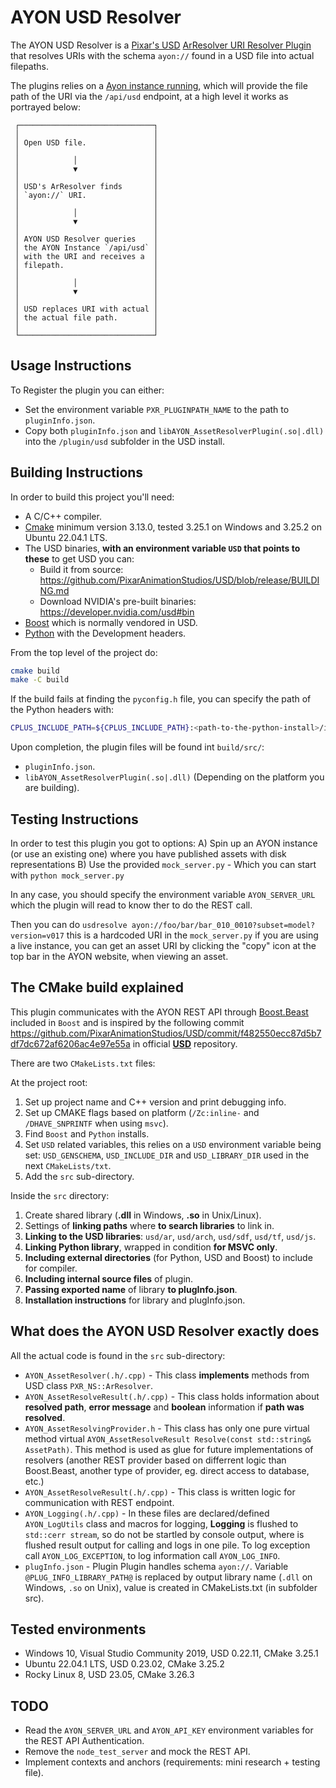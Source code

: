 # AYON USD Resolver
The AYON USD Resolver is a [Pixar's USD](https://openusd.org) [ArResolver URI Resolver Plugin](https://openusd.org/release/api/ar_page_front.html#ar_uri_resolvers) that resolves URIs with the schema `ayon://` found in a USD file into actual filepaths.

The plugins relies on a [Ayon instance running](https://github.com/ynput/ayon-docker), which will provide the file path of the URI via the `/api/usd` endpoint, at a high level it works as portrayed below:

```
 ┌──────────────────────────────┐
 │                              │
 │ Open USD file.               │
 │                              │
 │            │                 │
 │            ▼                 │
 │                              │
 │ USD's ArResolver finds       │
 │ `ayon://` URI.               │
 │                              │
 │            │                 │
 │            ▼                 │
 │                              │
 │ AYON USD Resolver queries    │
 │ the AYON Instance `/api/usd` │
 │ with the URI and receives a  │
 │ filepath.                    │
 │                              │
 │            │                 │
 │            ▼                 │
 │                              │
 │ USD replaces URI with actual │
 │ the actual file path.        │
 │                              │
 └──────────────────────────────┘
```

## Usage Instructions
To Register the plugin you can either:
 * Set the environment variable `PXR_PLUGINPATH_NAME` to the path to `pluginInfo.json`.
 * Copy both `pluginInfo.json` and `libAYON_AssetResolverPlugin(.so|.dll)` into the `/plugin/usd` subfolder in the USD install.

## Building Instructions
In order to build this project you'll need:
 * A C/C++ compiler.
 * [Cmake](https://cmake.org/) minimum version 3.13.0, tested 3.25.1 on Windows and 3.25.2 on Ubuntu 22.04.1 LTS.
 * The USD binaries, **with an environment variable `USD` that points to these** to get USD you can:
    - Build it from source: https://github.com/PixarAnimationStudios/USD/blob/release/BUILDING.md
    - Download NVIDIA's pre-built binaries: https://developer.nvidia.com/usd#bin
 * [Boost](https://boost.org/) which is normally vendored in USD.
 * [Python](https://python.org/) with the Development headers.

From the top level of the project do:
 ```bash
 cmake build
 make -C build
 ```

If the build fails at finding the `pyconfig.h` file, you can specify the path of the Python headers with:
 ```bash
 CPLUS_INCLUDE_PATH=${CPLUS_INCLUDE_PATH}:<path-to-the-python-install>/include/pythonX.Y make -C build
 ```

Upon completion, the plugin files will be found int `build/src/`:
 * `pluginInfo.json`.
 * `libAYON_AssetResolverPlugin(.so|.dll)` (Depending on the platform you are building).

## Testing Instructions
In order to test this plugin you got to options:
 A) Spin up an AYON instance (or use an existing one) where you have published assets with disk representations
 B) Use the provided `mock_server.py` - Which you can start with `python mock_server.py`
 
In any case, you should specify the environment variable `AYON_SERVER_URL` which the plugin will read to know ther to do the REST call.

Then you can do `usdresolve ayon://foo/bar/bar_010_0010?subset=model?version=v017` this is a hardcoded URI in the `mock_server.py` if you are using a live instance, you can get an asset URI by clicking the "copy" icon at the top bar in the AYON website, when viewing an asset.

## The CMake build explained
This plugin communicates with the AYON REST API through [Boost.Beast](https://github.com/boostorg/beast) included in `Boost` and is inspired by the following commit <https://github.com/PixarAnimationStudios/USD/commit/f482550ecc87d5b7df7dc672af6206ac4e97e55a> in official [**USD**](https://github.com/PixarAnimationStudios/USD) repository.

There are two `CMakeLists.txt` files:

At the project root:
 1) Set up project name and C++ version and print debugging info.
 2) Set up CMAKE flags based on platform (`/Zc:inline-` and `/DHAVE_SNPRINTF` when using `msvc`).
 3) Find `Boost` and `Python` installs.
 4) Set `USD` related variables, this relies on a `USD` environment variable being set: `USD_GENSCHEMA`, `USD_INCLUDE_DIR` and `USD_LIBRARY_DIR` used in the next `CMakeLists/txt`.
 5) Add the `src` sub-directory.

Inside the `src` directory:
 1) Create shared library (**.dll** in Windows, **.so** in Unix/Linux).
 2) Settings of **linking paths** where **to search libraries** to link in.
 3) **Linking to the USD libraries**: `usd/ar`, `usd/arch`, `usd/sdf`, `usd/tf`, `usd/js`.
 4) **Linking Python library**, wrapped in condition **for MSVC only**.
 5) **Including external directories** (for Python, USD and Boost) to include for compiler.
 6) **Including internal source files** of plugin.
 7) **Passing exported name** of library **to plugInfo.json**.
 8) **Installation instructions** for library and plugInfo.json.


## What does the AYON USD Resolver exactly does

All the actual code is found in the `src` sub-directory:
 * `AYON_AssetResolver(.h/.cpp)` - This class **implements** methods from USD class `PXR_NS::ArResolver`.
 * `AYON_AssetResolveResult(.h/.cpp)` - This class holds information about **resolved path**, **error message** and **boolean** information if **path was resolved**.
 * `AYON_AssetResolvingProvider.h` - This class has only one pure virtual method virtual `AYON_AssetResolveResult Resolve(const std::string& AssetPath)`. This method is used as glue for future implementations of resolvers (another REST provider based on differrent logic than Boost.Beast, another type of provider, eg. direct access to database, etc.)
 * `AYON_AssetResolveResult(.h/.cpp)` - This class is written logic for communication with REST endpoint.
 * `AYON_Logging(.h/.cpp)` - In these files are declared/defined `AYON_LogUtils` class and macros for logging, **Logging** is flushed to `std::cerr stream`, so do not be startled by console output, where is flushed result output for calling and logs in one pile. To log exception call `AYON_LOG_EXCEPTION`, to log information call `AYON_LOG_INFO`.
 * `plugInfo.json` - Plugin Plugin handles schema `ayon://`. Variable `@PLUG_INFO_LIBRARY_PATH@` is replaced by output library name (`.dll` on Windows, `.so` on Unix), value is created in CMakeLists.txt (in subfolder src). 


## Tested environments
- Windows 10, Visual Studio Community 2019, USD 0.22.11, CMake 3.25.1
- Ubuntu 22.04.1 LTS, USD 0.23.02, CMake 3.25.2
- Rocky Linux 8, USD 23.05, CMake 3.26.3

## TODO
* Read the `AYON_SERVER_URL` and `AYON_API_KEY` environment variables for the REST API Authentication.
* Remove the `node_test_server` and mock the REST API.
* Implement contexts and anchors (requirements: mini research + testing file).

